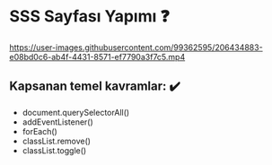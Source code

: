 # SSS Sayfası Yapımı ❓


https://user-images.githubusercontent.com/99362595/206434883-e08bd0c6-ab4f-4431-8571-ef7790a3f7c5.mp4

## Kapsanan temel kavramlar: ✔️

- document.querySelectorAll()
- addEventListener()
- forEach()
- classList.remove()
- classList.toggle()
